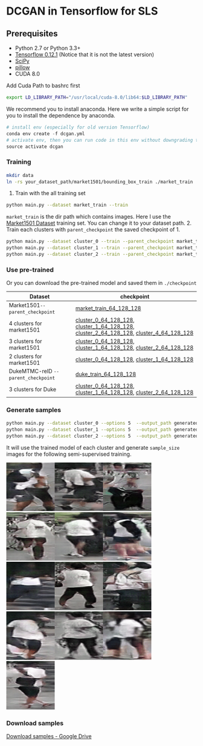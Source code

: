 # DCGAN in Tensorflow for SLS

## Prerequisites

- Python 2.7 or Python 3.3+
- [Tensorflow 0.12.1](https://github.com/tensorflow/tensorflow/tree/r0.12) (Notice that it is not the latest version)
- [SciPy](http://www.scipy.org/install.html)
- [pillow](https://github.com/python-pillow/Pillow)
- CUDA 8.0

Add Cuda Path to bashrc first
```bash
export LD_LIBRARY_PATH="/usr/local/cuda-8.0/lib64:$LD_LIBRARY_PATH"
```

We recommend you to install anaconda. Here we write a simple script for you to install the dependence by anaconda.
```python
# install env (especially for old version Tensorflow)
conda env create -f dcgan.yml
# activate env, then you can run code in this env without downgrading the outside Tensorflow.
source activate dcgan
```

### Training
```bash
mkdir data
ln -rs your_dataset_path/market1501/bounding_box_train ./market_train
```
1. Train with the all training set
```bash
python main.py --dataset market_train --train
```
`market_train` is the dir path which contains images. Here I use the [Market1501 Dataset](http://www.liangzheng.org/Project/project_reid.html) training set. You can change it to your dataset path.
2. Train each clusters with `parent_checkpoint` the saved checkpoint of 1.
```bash
python main.py --dataset cluster_0 --train --parent_checkpoint market_train_64_128_128
python main.py --dataset cluster_1 --train --parent_checkpoint market_train_64_128_128
python main.py --dataset cluster_2 --train --parent_checkpoint market_train_64_128_128
```
### Use pre-trained
Or you can download the pre-trained model and saved them in `./checkpoint`

| Dataset | checkpoint |
| --- | --- |
| Market1501`--parent_checkpoint` | [market_train_64_128_128](#)|
| 4 clusters for market1501 | [cluster_0_64_128_128](#), [cluster_1_64_128_128](#), [cluster_2_64_128_128](#), [cluster_4_64_128_128](#)
| 3 clusters for market1501 | [cluster_0_64_128_128](#), [cluster_1_64_128_128](#), [cluster_2_64_128_128](#) |
| 2 clusters for market1501 | [cluster_0_64_128_128](#), [cluster_1_64_128_128](#) |
| DukeMTMC-reID `--parent_checkpoint` | [duke_train_64_128_128](#) |
| 3 clusters for Duke | [cluster_0_64_128_128](#), [cluster_1_64_128_128](#), [cluster_2_64_128_128](#) |


### Generate samples
```bash
python main.py --dataset cluster_0 --options 5  --output_path generated  --sample_size 12036
python main.py --dataset cluster_1 --options 5  --output_path generated  --sample_size 12036
python main.py --dataset cluster_2 --options 5  --output_path generated  --sample_size 12036
```
It will use the trained model of each cluster and generate `sample_size` images for the following semi-supervised training.

![](../images/gan_0_0.gif)![](../images/gan_0_1.gif)![](../images/gan_0_2.gif)![](../images/gan_0_3.gif)![](../images/gan_0_4.gif)![](../images/gan_0_5.gif)![](../images/gan_0_6.gif)![](../images/gan_0_7.gif)![](../images/gan_0_8.gif)![](../images/gan_0_9.gif)![](../images/gan_0_10.gif)![](../images/gan_0_11.gif)![](../images/gan_0_12.gif)

### Download samples
[Download samples - Google Drive](https://drive.google.com/open?id=139vpswFge7S50_ccsnnw4Hy4RRK7a-KY)
